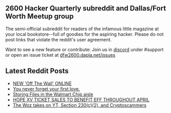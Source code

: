 ## 2600 Hacker Quarterly subreddit and Dallas/Fort Worth Meetup group
The semi-official subreddit for readers of the infamous little magazine at your local bookstore--full of goodies for the aspiring hacker. Please do not post links that violate the reddit's user agreement.

Want to see a new feature or contribute: 
Join us in [discord](https://dfw2600.dapla.net/chat) under #support or open an issue ticket at [dfw2600.dapla.net/issues](https://dfw2600.dapla.net/issues)

## Latest Reddit Posts
<!-- BLOG-POST-LIST:START -->
- [NEW 'Off The Wall' ONLINE](https://2600.com/wall/02-04-2024)
- [You never forget your first love.](https://www.reddit.com/r/2600/comments/1btzy8a/you_never_forget_your_first_love/)
- [Storing Files in the Walmart Chip aisle](https://www.reddit.com/r/2600/comments/1btesxr/storing_files_in_the_walmart_chip_aisle/)
- [HOPE XV TICKET SALES TO BENEFIT EFF THROUGHOUT APRIL](https://2600.com/content/hope-xv-ticket-sales-benefit-eff-throughout-april)
- [The Woz takes on YT, Section 230(c)(2), and Cryptoscammers](https://www.reddit.com/r/2600/comments/1bs6n8n/the_woz_takes_on_yt_section_230c2_and/)
<!-- BLOG-POST-LIST:END -->
